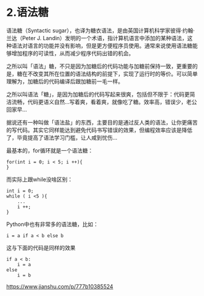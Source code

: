 # 2.语法糖

语法糖（Syntactic sugar），也译为糖衣语法，是由英国计算机科学家彼得·约翰·兰达（Peter J. Landin）发明的一个术语，指计算机语言中添加的某种语法，这种语法对语言的功能并没有影响，但是更方便程序员使用。通常来说使用语法糖能够增加程序的可读性，从而减少程序代码出错的机会。

之所以叫「语法」糖，不只是因为加糖后的代码功能与加糖前保持一致，更重要的是，糖在不改变其所在位置的语法结构的前提下，实现了运行时的等价。可以简单理解为，加糖后的代码编译后跟加糖前一毛一样。

之所以叫语法「糖」，是因为加糖后的代码写起来很爽，包括但不限于：代码更简洁流畅，代码更语义自然...写着爽，看着爽，就像吃了糖。效率高，错误少，老公回家早...

据说还有一种叫做「语法盐」的东西，主要目的是通过反人类的语法，让你更痛苦的写代码。其实它同样能达到避免代码书写错误的效果，但编程效率应该是降低了，毕竟提高了语法学习门槛，让人咸到忧伤...

最基本的，for循环就是一个语法糖：
```
for(int i = 0; i < 5; i ++){
}
```
而实际上跟while没啥区别：
```
int i = 0;
while ( i <5 ){
    ...
    i ++;
}
```
Python中也有非常多的语法糖，比如：
```
i = a if a < b else b
```
这与下面的代码是同样的效果

```
if a < b:
    i = a
else
    i = b
```


https://www.jianshu.com/p/777b10385524
